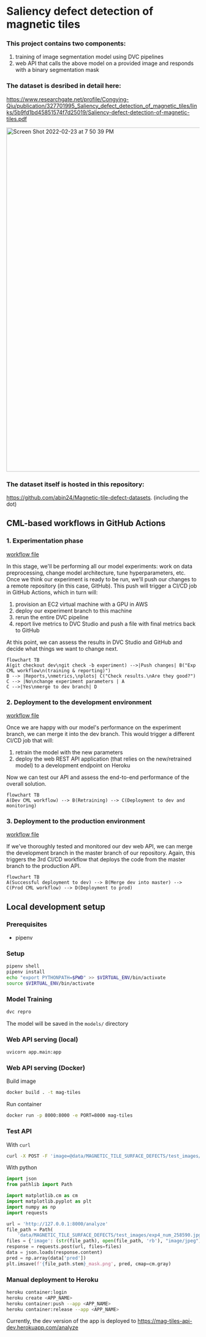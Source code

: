 # Saliency defect detection of magnetic tiles
### This project contains two components:
1. training of image segmentation model using DVC pipelines
2. web API that calls the above model on a provided image and responds with a binary segmentation mask

### The dataset is desribed in detail here: 
https://www.researchgate.net/profile/Congying-Qiu/publication/327701995_Saliency_defect_detection_of_magnetic_tiles/links/5b9fd1bd45851574f7d25019/Saliency-defect-detection-of-magnetic-tiles.pdf

<img width="897" alt="Screen Shot 2022-02-23 at 7 50 39 PM" src="https://user-images.githubusercontent.com/17241029/155436071-c16cf286-72bb-41c0-a933-944defd3f873.png">


### The dataset itself is hosted in this repository:
https://github.com/abin24/Magnetic-tile-defect-datasets. (including the dot)

## CML-based workflows in GitHub Actions

### 1. Experimentation phase

[workflow file](.github/workflows/train-model.yaml)

In this stage, we'll be performing all our model experiments: work on data preprocessing, change model architecture, tune hyperparameters, etc.
Once we think our experiment is ready to be run, we'll push our changes to a remote repository (in this case, GitHub). This push will trigger a CI/CD job in GitHub Actions, which in turn will:
1. provision an EC2 virtual machine with a GPU in AWS
2. deploy our experiment branch to this machine
3. rerun the entire DVC pipeline 
4. report live metrics to DVC Studio and push a file with final metrics back to GitHub 

At this point, we can assess the results in DVC Studio and GitHub and decide what things we want to change next.

```mermaid
flowchart TB
A(git checkout dev\ngit check -b experiment) -->|Push changes| B("Exp CML workflow\n(training & reporting)")
B --> |Reports,\nmetrics,\nplots| C("Check results.\nAre they good?")
C --> |No\nchange experiment parameters | A
C -->|Yes\nmerge to dev branch| D
```

### 2. Deployment to the development environment

[workflow file](.github/workflows/dev-train-upload-deploy.yaml)

Once we are happy with our model's performance on the experiment branch, we can merge it into the dev branch.
This would trigger a different CI/CD job that will:
1. retrain the model with the new parameters
2. deploy the web REST API application (that relies on the new/retrained model) to a development endpoint on Heroku

Now we can test our API and assess the end-to-end performance of the overall solution.

```mermaid
flowchart TB
A(Dev CML workflow) --> B(Retraining) --> C(Deployment to dev and monitoring)
```

### 3. Deployment to the production environment

[workflow file](.github/workflows/prod-deploy-api-to-heroku.yaml)

If we've thoroughly tested and monitored our dev web API, we can merge the development branch in the master branch of our repository.
Again, this triggers the 3rd CI/CD workflow that deploys the code from the master branch to the production API.


```mermaid
flowchart TB
A(Successful deployment to dev) --> B(Merge dev into master) --> C(Prod CML workflow) --> D(Deployment to prod) 
```

## Local development setup

### Prerequisites
- pipenv
### Setup
```bash
pipenv shell
pipenv install
echo "export PYTHONPATH=$PWD" >> $VIRTUAL_ENV/bin/activate
source $VIRTUAL_ENV/bin/activate
```

### Model Training
```bash
dvc repro
```

The model will be saved in the `models/` directory

### Web API serving (local)
```bash
uvicorn app.main:app
```

### Web API serving (Docker)
Build image
```bash
docker build . -t mag-tiles
```

Run container
```bash
docker run -p 8000:8000 -e PORT=8000 mag-tiles
```

### Test API 
With `curl`
```bash
curl -X POST -F 'image=@data/MAGNETIC_TILE_SURFACE_DEFECTS/test_images/exp4_num_258590.jpg' -v http://127.0.0.1:8000/analyze
```

With python
```python
import json
from pathlib import Path

import matplotlib.cm as cm
import matplotlib.pyplot as plt
import numpy as np
import requests

url = 'http://127.0.0.1:8000/analyze'
file_path = Path(
    'data/MAGNETIC_TILE_SURFACE_DEFECTS/test_images/exp4_num_258590.jpg')
files = {'image': (str(file_path), open(file_path, 'rb'), "image/jpeg")}
response = requests.post(url, files=files)
data = json.loads(response.content)
pred = np.array(data['pred'])
plt.imsave(f'{file_path.stem}_mask.png', pred, cmap=cm.gray)
```

### Manual deployment to Heroku

```bash
heroku container:login
heroku create <APP_NAME>
heroku container:push --app <APP_NAME>
heroku container:release --app <APP_NAME>
```

Currently, the dev version of the app is deployed to https://mag-tiles-api-dev.herokuapp.com/analyze

